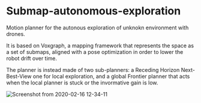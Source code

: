 # Submap-autonomous-exploration

Motion planner for the autonous exploration of unknokn environment with drones. 

It is based on Voxgraph, a mapping framework that represents the space as a set of submaps, aligned with a pose optimization
in order to lower the robot drift over time.

The planner is instead made of two sub-planners: a Receding Horizon Next-Best-View one for local exploration, and a global
Frontier planner that acts when the local planner is stuck or the invormative gain is low.

![Screenshot from 2020-02-16 12-34-11](https://user-images.githubusercontent.com/30367721/74822108-e67abf00-5304-11ea-985c-2f2ed6e76c9e.png)

